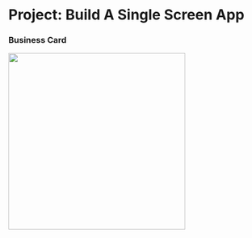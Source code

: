 # Project: Build A Single Screen App

### Business Card

<img src = "https://s33.postimg.cc/vfnu1hzhb/Project1.png" width = "350" />

